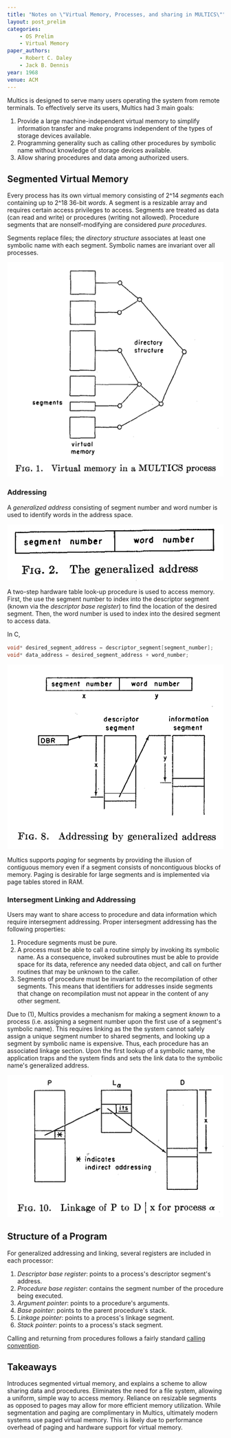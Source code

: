 ```yaml
---
title: "Notes on \"Virtual Memory, Processes, and sharing in MULTICS\""
layout: post_prelim
categories:
    - OS Prelim
    - Virtual Memory
paper_authors:
    - Robert C. Daley
    - Jack B. Dennis
year: 1968
venue: ACM
---
```


Multics is designed to serve many users operating the system from remote terminals.
To effectively serve its users, Multics had 3 main goals:

1. Provide a large machine-independent virtual memory to simplify information transfer and make programs independent of the types of storage devices available.
2. Programming generality such as calling other procedures by symbolic name without knowledge of storage devices available.
3. Allow sharing procedures and data among authorized users.

## Segmented Virtual Memory

Every process has its own virtual memory consisting of 2^14 *segments* each containing up to 2^18 36-bit *words*.
A segment is a resizable array and requires certain access privileges to access.
Segments are treated as data (can read and write) or procedures (writing not allowed).
Procedure segments that are nonself-modifying are considered *pure procedures*.

Segments replace files; the *directory structure* associates at least one symbolic name with each segment.
Symbolic names are invariant over all processes.

![Virtual memory in a Multics process.](/data/pictures/posts/os_prelim/multics_directory_vm.png)

### Addressing

A *generalized address* consisting of segment number and word number is used to identify words in the address space.

![The generalized address.](/data/pictures/posts/os_prelim/multics_generalized_address.png)

A two-step hardware table look-up procedure is used to access memory.
First, the use the segment number to index into the descriptor segment (known via the *descriptor base register*) to find the location of the desired segment.
Then, the word number is used to index into the desired segment to access data.

In C,

```C
void* desired_segment_address = descriptor_segment[segment_number];
void* data_address = desired_segment_address + word_number;
```

![Addressing by generalized address.](/data/pictures/posts/os_prelim/multics_addressing.png)

Multics supports *paging* for segments by providing the illusion of contiguous memory even if a segment consists of noncontiguous blocks of memory.
Paging is desirable for large segments and is implemented via page tables stored in RAM.

### Intersegment Linking and Addressing

Users may want to share access to procedure and data information which require intersegment addressing.
Proper intersegment addressing has the following properties:

1. Procedure segments must be pure.
2. A process must be able to call a routine simply by invoking its symbolic name. As a consequence, invoked subroutines must be able to provide space for its data, reference any needed data object, and call on further routines that may be unknown to the caller.
3. Segments of procedure must be invariant to the recompilation of other segments. This means that identifiers for addresses inside segments that change on recompilation must not appear in the content of any other segment.

Due to (1), Multics provides a mechanism for making a segment *known* to a process (i.e. assigning a segment number upon the first use of a segment's symbolic name).
This requires linking as the the system cannot safely assign a unique segment number to shared segments, and looking up a segment by symbolic name is expensive.
Thus, each procedure has an associated linkage section.
Upon the first lookup of a symbolic name, the application traps and the system finds and sets the link data to the symbolic name's generalized address.

![Linkage.](/data/pictures/posts/os_prelim/multics_linkage.png)

## Structure of a Program

For generalized addressing and linking, several registers are included in each processor:

1. *Descriptor base register*: points to a process's descriptor segment's address.
2. *Procedure base register*: contains the segment number of the procedure being executed.
3. *Argument pointer*: points to a procedure's arguments.
4. *Base pointer*: points to the parent procedure's stack.
5. *Linkage pointer*: points to a process's linkage segment.
6. *Stack pointer*: points to a process's stack segment.

Calling and returning from procedures follows a fairly standard [calling convention](https://en.wikipedia.org/wiki/Calling_convention).

## Takeaways

Introduces segmented virtual memory, and explains a scheme to allow sharing data and procedures.
Eliminates the need for a file system, allowing a uniform, simple way to access memory.
Reliance on resizable segments as opposed to pages may allow for more efficient memory utilization.
While segmentation and paging are complimentary in Multics, ultimately modern systems use paged virtual memory.
This is likely due to performance overhead of paging and hardware support for virtual memory.
